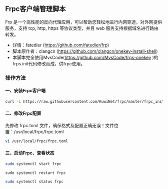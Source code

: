 ## Frpc客户端管理脚本
Frp 是一个高性能的反向代理应用，可以帮助您轻松地进行内网穿透，对外网提供服务，支持 tcp, http, https 等协议类型，并且 web 服务支持根据域名进行路由转发。

* 详情：fatedier (https://github.com/fatedier/frp)</br>
* 脚本原作者：clangcn (https://github.com/clangcn/onekey-install-shell)</br>
* 本脚本完全使用MvsCode(https://github.com/MvsCode/frps-onekey )的frps.init代码修改而成，供frpc使用。

### 操作方法
#### 一、安装Frpc客户端
~~~bash
curl -L https://raw.githubusercontent.com/KuwiNet/frpc/master/frpc_install.sh -o frpc_install.sh && chmod +x frpc_install.sh && ./frpc_install.sh
~~~

#### 二、修改Frpc配置
先修改 frpc.toml 文件，确保格式及配置正确无误！文件位置：/usr/local/frpc/frpc.toml
~~~bash
vi /usr/local/frpc/frpc.toml
~~~

#### 三、启动Frpc、查看状态
~~~bash
sudo systemctl start frpc
~~~
~~~basj
sudo systemctl restart frpc
~~~
~~~bash
sudo systemctl status frpc
~~~
